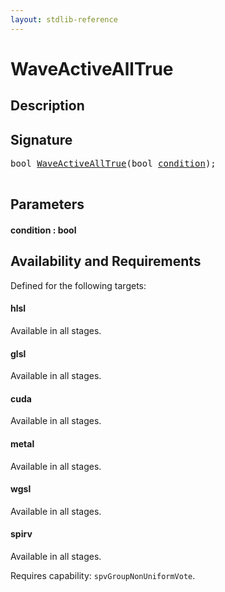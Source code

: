 ```yaml
---
layout: stdlib-reference
---
```


# WaveActiveAllTrue

## Description





## Signature 

<pre>
<span class="code_keyword">bool</span> <a href=".html">WaveActiveAllTrue</a>(<span class="code_keyword">bool</span> <a href=".html#decl-condition" class="code_param">condition</a>);

</pre>

## Parameters

####  <a id="decl-condition"></a>condition  : bool

## Availability and Requirements

Defined for the following targets:

#### hlsl
Available in all stages.

#### glsl
Available in all stages.

#### cuda
Available in all stages.

#### metal
Available in all stages.

#### wgsl
Available in all stages.

#### spirv
Available in all stages.

Requires capability: `spvGroupNonUniformVote`.


